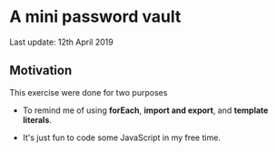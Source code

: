 # A mini password vault
Last update: 12th April 2019

## Motivation
This exercise were done for two purposes

- To remind me of using **forEach**, **import and export**, and **template literals**.

- It's just fun to code some JavaScript in my free time.